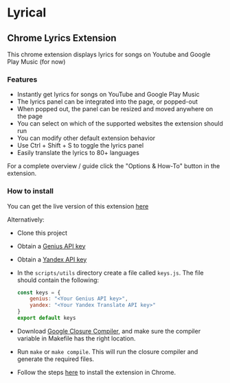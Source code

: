 # Lyrical #

## Chrome Lyrics Extension ##

This chrome extension displays lyrics for songs on Youtube and Google Play Music (for now)

### Features ###
* Instantly get lyrics for songs on YouTube and Google Play Music
* The lyrics panel can be integrated into the page, or popped-out
* When popped out, the panel can be resized and moved anywhere on the page 
* You can select on which of the supported websites the extension should run
* You can modify other default extension behavior
* Use Ctrl + Shift + S to toggle the lyrics panel
* Easily translate the lyrics to 80+ languages

For a complete overview / guide click the "Options & How-To" button in the extension.

### How to install ###

You can get the live version of this extension [here](https://chrome.google.com/webstore/detail/lyrical/dkbbaocemdcnifbnpdbfklbnfoahmokg)

Alternatively:	
* Clone this project
* Obtain a [Genius API key](https://genius.com/api-clients)
* Obtain a [Yandex API key](https://tech.yandex.com/keys/)
* In the `scripts/utils` directory create a file called `keys.js`. The file should contain the following:

	```javascript
	const keys = {
		genius: "<Your Genius API key>",
		yandex: "<Your Yandex Translate API key>"
	}
	export default keys
	```
* Download [Google Closure Compiler](https://developers.google.com/closure/compiler/), and make sure the compiler variable in Makefile has the right location.
* Run `make` or `make compile`. This will run the closure compiler and generate the required files.
* Follow the steps [here](https://developer.chrome.com/extensions/getstarted#unpacked) to install the extension in Chrome.




